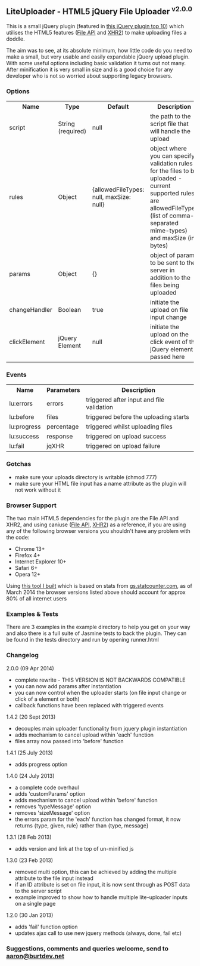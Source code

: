 ## LiteUploader - HTML5 jQuery File Uploader <sup>v2.0.0</sup>

This is a small jQuery plugin (featured in [this jQuery plugin top 10](http://tekbrand.com/jquery/10-best-jquery-file-upload-plugins)) which utilises the HTML5 features ([File API](http://www.html5rocks.com/en/tutorials/file/dndfiles/) and [XHR2](http://www.html5rocks.com/en/tutorials/file/xhr2/)) to make uploading files a doddle.

The aim was to see, at its absolute minimum, how little code do you need to make a small, but very usable and easily expandable jQuery upload plugin. With some useful options including basic validation it turns out not many. After minification it is very small in size and is a good choice for any developer who is not so worried about supporting legacy browsers.

### Options

<table>
    <tr>
        <th>Name</th>
        <th>Type</th>
        <th>Default</th>
        <th>Description</th>
    </tr>
    <tr>
        <td>script</td>
        <td>String (required)</td>
        <td>null</td>
        <td>the path to the script file that will handle the upload</td>
    </tr>
    <tr>
        <td>rules</td>
        <td>Object</td>
        <td>{allowedFileTypes: null, maxSize: null}</td>
        <td>object where you can specify validation rules for the files to be uploaded - current supported rules are allowedFileTypes (list of comma-separated mime-types) and maxSize (in bytes)</td>
    </tr>
    <tr>
        <td>params</td>
        <td>Object</td>
        <td>{}</td>
        <td>object of params to be sent to the server in addition to the files being uploaded</td>
    </tr>
    <tr>
        <td>changeHandler</td>
        <td>Boolean</td>
        <td>true</td>
        <td>initiate the upload on file input change</td>
    </tr>
    <tr>
        <td>clickElement</td>
        <td>jQuery Element</td>
        <td>null</td>
        <td>initiate the upload on the click event of the jQuery element passed here</td>
    </tr>
</table>

### Events

<table>
    <tr>
        <th>Name</th>
        <th>Parameters</th>
        <th>Description</th>
    </tr>
    <tr>
        <td>lu:errors</td>
        <td>errors</td>
        <td>triggered after input and file validation</td>
    </tr>
    <tr>
        <td>lu:before</td>
        <td>files</td>
        <td>triggered before the uploading starts</td>
    </tr>
    <tr>
        <td>lu:progress</td>
        <td>percentage</td>
        <td>triggered whilst uploading files</td>
    </tr>
    <tr>
        <td>lu:success</td>
        <td>response</td>
        <td>triggered on upload success</td>
    </tr>
    <tr>
        <td>lu:fail</td>
        <td>jqXHR</td>
        <td>triggered on upload failure</td>
    </tr>
</table>

### Gotchas

* make sure your uploads directory is writable (chmod 777)
* make sure your HTML file input has a name attribute as the plugin will not work without it

### Browser Support

The two main HTML5 dependencies for the plugin are the File API and XHR2, and using caniuse ([File API](http://caniuse.com/fileapi), [XHR2](http://caniuse.com/xhr2)) as a reference, if you are using any of the following browser versions you shouldn't have any problem with the code:

* Chrome 13+
* Firefox 4+
* Internet Explorer 10+
* Safari 6+
* Opera 12+

Using [this tool I built](http://browser.burtdev.net) which is based on stats from [gs.statcounter.com](http://gs.statcounter.com), as of March 2014 the browser versions listed above should account for approx 80% of all internet users

### Examples & Tests

There are 3 examples in the example directory to help you get on your way and also there is a full suite of Jasmine tests to back the plugin. They can be found in the tests directory and run by opening runner.html

### Changelog

2.0.0 (09 Apr 2014)

* complete rewrite - THIS VERSION IS NOT BACKWARDS COMPATIBLE
* you can now add params after instantiation
* you can now control when the uploader starts (on file input change or click of a element or both)
* callback functions have been replaced with triggered events

1.4.2 (20 Sept 2013)

* decouples main uploader functionality from jquery plugin instantiation
* adds mechanism to cancel upload within 'each' function
* files array now passed into 'before' function

1.4.1 (25 July 2013)

* adds progress option

1.4.0 (24 July 2013)

* a complete code overhaul
* adds 'customParams' option
* adds mechanism to cancel upload within 'before' function
* removes 'typeMessage' option
* removes 'sizeMessage' option
* the errors param for the 'each' function has changed format, it now returns {type, given, rule} rather than {type, message}

1.3.1 (28 Feb 2013)

* adds version and link at the top of un-minified js

1.3.0 (23 Feb 2013)

* removed multi option, this can be achieved by adding the multiple attribute to the file input instead
* if an ID attribute is set on file input, it is now sent through as POST data to the server script
* example improved to show how to handle multiple lite-uploader inputs on a single page

1.2.0 (30 Jan 2013)

* adds 'fail' function option
* updates ajax call to use new jquery methods (always, done, fail etc)

### Suggestions, comments and queries welcome, send to aaron@burtdev.net